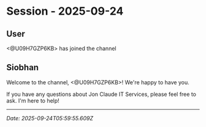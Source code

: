 # Session - 2025-09-24

## User
<@U09H7GZP6KB> has joined the channel

## Siobhan
Welcome to the channel, <@U09H7GZP6KB>! We're happy to have you.

If you have any questions about Jon Claude IT Services, please feel free to ask. I'm here to help!


---
*Date: 2025-09-24T05:59:55.609Z*